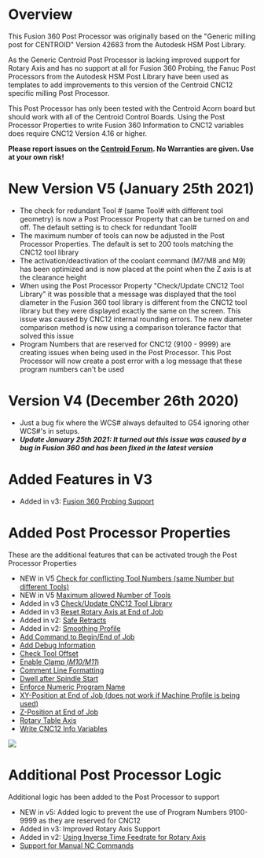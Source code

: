 # Overview
This Fusion 360 Post Processor was originally based on the "Generic milling post for CENTROID" Version 42683 from the Autodesk HSM Post Library.

As the Generic Centroid Post Processor is lacking improved support for Rotary Axis and has no support at all for Fusion 360 Probing,
the Fanuc Post Processors from the Autodesk HSM Post Library have been used as templates to add improvements to this version of the Centroid CNC12 specific milling Post Processor.  

This Post Processor has only been tested with the Centroid Acorn board but should work with all of the Centroid Control Boards.
Using the Post Processor Properties to write Fusion 360 Information to CNC12 variables does require CNC12 Version 4.16 or higher.

**Please report issues on the [Centroid Forum](https://centroidcncforum.com/viewtopic.php?f=60&t=2992). No Warranties are given. Use at your own risk!**

# New Version V5 (January 25th 2021)
* The check for redundant Tool # (same Tool# with different tool geometry) is now a Post Processor Property that can be turned on and off. The default setting is to check for redundant Tool#
* The maximum number of tools can now be adjusted in the Post Processor Properties. The default is set to 200 tools matching the CNC12 tool library
* The activation/deactivation of the coolant command (M7/M8 and M9) has been optimized and is now placed at the point when the Z axis is at the clearance height
* When using the Post Processor Property "Check/Update CNC12 Tool Library" it was possible that a message was displayed that the tool diameter in the Fusion 360 tool library is different from the CNC12 tool library but they were displayed exactly the same on the screen. This issue was caused by CNC12 internal rounding errors. The new diameter comparison method is now using a comparison tolerance factor that solved this issue
* Program Numbers that are reserved for CNC12 (9100 - 9999) are creating issues when being used in the Post Processor. This Post Processor will now create a post error with a log message that these program numbers can't be used

# Version V4 (December 26th 2020)
* Just a bug fix where the WCS# always defaulted to G54 ignoring other WCS#'s in setups.
* ***Update January 25th 2021: It turned out this issue was caused by a bug in Fusion 360 and has been fixed in the latest version***

# Added Features in V3
* Added in v3: [Fusion 360 Probing Support](probing.md)

# Added Post Processor Properties
These are the additional features that can be activated trough the Post Processor Properties

* NEW in V5 [Check for conflicting Tool Numbers (same Number but different Tools)](checkDuplicateTools.md)
* NEW in V5 [Maximum allowed Number of Tools](maxToolNumber.md)
* Added in v3 [Check/Update CNC12 Tool Library](checkLibrary.md)
* Added in v3 [Reset Rotary Axis at End of Job](resetRotary.md)
* Added in v2: [Safe Retracts](safeRetracts.md)
* Added in v2: [Smoothing Profile](smoothingProfile.md)
* [Add Command to Begin/End of Job](addCommand.md)
* [Add Debug Information](addDebug.md)
* [Check Tool Offset](checkToolOffset.md)
* [Enable Clamp (*M10/M11*)](enableClamp.md)
* [Comment Line Formatting](commentFormatting.md)
* [Dwell after Spindle Start](enableDwell.md)
* [Enforce Numeric Program Name](forceNumeric.md)
* [XY-Position at End of Job (does not work if Machine Profile is being used)](xyPosition.md)
* [Z-Position at End of Job](zPosition.md)
* [Rotary Table Axis](rotaryAxis.md)
* [Write CNC12 Info Variables](CNC12.md)

![](/images/pp001.PNG)

# Additional Post Processor Logic
Additional logic has been added to the Post Processor to support

* NEW in v5: Added logic to prevent the use of Program Numbers 9100-9999 as they are reserved for CNC12 
* Added in v3: Improved Rotary Axis Support 
* Added in v2: [Using Inverse Time Feedrate for Rotary Axis](inverseTime.md)
* [Support for Manual NC Commands](manualNC.md)


